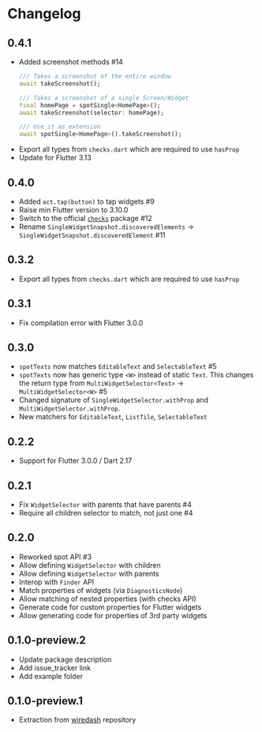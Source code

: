 # Changelog

## 0.4.1
- Added screenshot methods #14
  ```dart
  /// Takes a screenshot of the entire window
  await takeScreenshot();
  
  /// Takes a screenshot of a single Screen/Widget
  final homePage = spotSingle<HomePage>();
  await takeScreenshot(selector: homePage);
  
  /// Use it as extension
  await spotSingle<HomePage>().takeScreenshot();
  ```
- Export all types from `checks.dart` which are required to use `hasProp`
- Update for Flutter 3.13

## 0.4.0
- Added `act.tap(button)` to tap widgets #9
- Raise min Flutter version to 3.10.0
- Switch to the official [`checks`](https://pub.dev/packages/checks) package #12
- Rename `SingleWidgetSnapshot.discoveredElements` -> `SingleWidgetSnapshot.discoveredElement` #11

## 0.3.2
- Export all types from `checks.dart` which are required to use `hasProp` 

## 0.3.1
- Fix compilation error with Flutter 3.0.0

## 0.3.0
- `spotTexts` now matches `EditableText` and `SelectableText` #5
- `spotTexts` now has generic type `<W>` instead of static `Text`. This changes the return type from  `MultiWidgetSelector<Text>` -> `MultiWidgetSelector<W>` #5
- Changed signature of `SingleWidgetSelector.withProp` and `MultiWidgetSelector.withProp`.
- New matchers for `EditableText`, `ListTile`, `SelectableText` 

## 0.2.2
- Support for Flutter 3.0.0 / Dart 2.17

## 0.2.1

- Fix `WidgetSelector` with parents that have parents #4
- Require all children selector to match, not just one #4

## 0.2.0

- Reworked spot API #3
- Allow defining `WidgetSelector` with children
- Allow defining `WidgetSelector` with parents
- Interop with `Finder` API
- Match properties of widgets (via `DiagnosticsNode`)
- Allow matching of nested properties (with checks API)
- Generate code for custom properties for Flutter widgets
- Allow generating code for properties of 3rd party widgets

## 0.1.0-preview.2

- Update package description
- Add issue_tracker link
- Add example folder

## 0.1.0-preview.1

- Extraction from [wiredash](https://github.com/wiredashio/wiredash-sdk) repository